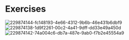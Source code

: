 # Exercises
![229874144-fc148193-4e66-4312-9b6b-46e431b6dbf9](https://user-images.githubusercontent.com/74465348/236856787-07822c72-73bb-4dcc-ac87-c891302b9edd.png)
![229874138-1d9f2261-00c2-4a41-9dff-dd33e49a450d](https://user-images.githubusercontent.com/74465348/236856793-2c48a916-bd7a-4998-821c-61bf532d8a4e.png)
![229874142-74a004c6-db7a-487e-9ab0-f7b2e45554a9](https://user-images.githubusercontent.com/74465348/236856796-f0589a7f-e8db-485d-bd10-de8961f364f5.png)
